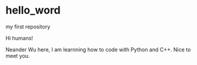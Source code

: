 # hello_word
my first repository

Hi humans!

Neander Wu here, I am learnning how to code with Python and C++.
Nice to meet you.
